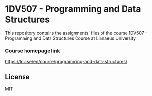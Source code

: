 #  1DV507 - Programming and Data Structures

This repository contains the assignments' files of the course 1DV507 - Programming and Data Structures Course at Linnaeus University


### Course homepage link

https://lnu.se/en/course/programming-and-data-structures/

## License
[MIT](https://choosealicense.com/licenses/mit/)
